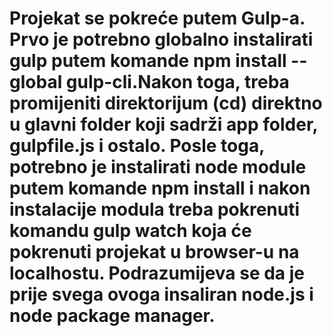 # Projekat se pokreće putem Gulp-a. Prvo je potrebno globalno instalirati gulp putem komande npm install --global gulp-cli.Nakon toga, treba promijeniti direktorijum (cd) direktno u glavni folder koji sadrži app folder, gulpfile.js i ostalo. Posle toga, potrebno je instalirati node module putem komande npm install i nakon instalacije modula treba pokrenuti komandu gulp watch koja će pokrenuti projekat u browser-u na localhostu. Podrazumijeva se da je prije svega ovoga insaliran node.js i node package manager.
